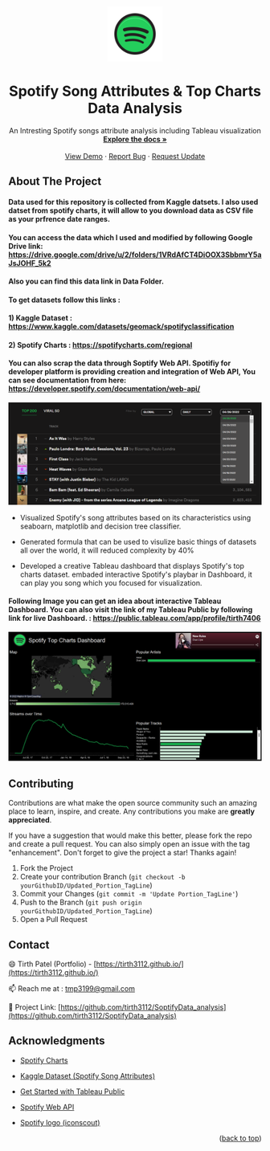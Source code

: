 <!-- PROJECT LOGO -->
<br />
<div align="center">
  <a href="https://github.com/tirth3112/SoptifyData_analysis">
    <img src="https://github.com/tirth3112/SoptifyData_analysis/blob/main/Images/spotify.png" alt="Logo" width="110" height="110">
  </a>

  <h1 align="center">Spotify Song Attributes & Top Charts Data Analysis </h1>

  <p align="center">
     An Intresting Spotify songs attribute analysis including Tableau visualization 
    <br />
    <a href="https://github.com/tirth3112/SoptifyData_analysis"><strong>Explore the docs »</strong></a>
    <br />
    <br />
    <a href="https://github.com/tirth3112/SoptifyData_analysis">View Demo</a>
    ·
    <a href="https://github.com/tirth3112/SoptifyData_analysis/issues">Report Bug</a>
    ·
    <a href="https://github.com/tirth3112/SoptifyData_analysis/issues">Request Update</a>
  </p>
</div>

<!-- ABOUT THE PROJECT -->
## About The Project

#### Data used for this repository is collected from Kaggle datsets. I also used datset from spotify charts, it will allow to you download data as CSV file as your prfrence date ranges. 

#### You can access the data which I used and modified by following Google Drive link: https://drive.google.com/drive/u/2/folders/1VRdAfCT4DiOOX3SbbmrY5aJsJOHF_5k2

#### Also you can find this data link in Data Folder.

#### To get datasets follow this links : 
#### 1) Kaggle Dataset : https://www.kaggle.com/datasets/geomack/spotifyclassification
#### 2) Spotify Charts : https://spotifycharts.com/regional

#### You can also scrap the data through Soptify Web API. Spotifiy for developer platform is providing creation and integration of Web API, You can see documentation from here: https://developer.spotify.com/documentation/web-api/


<img src = "https://github.com/tirth3112/SoptifyData_analysis/blob/main/Images/Spotify_charts.png" width = "700" >

* Visualized Spotify's song attributes based on its characteristics using seaboarn, matplotlib and decision tree classifier.  

* Generated formula that can be used to visulize basic things of datasets all over the world, it will reduced complexity by 40% 

* Developed a creative Tableau dashboard that displays Spotify's top charts dataset. embaded interactive Spotify's playbar in Dashboard, it can play you song which you focused for visualization.

#### Following Image you can get an idea about interactive Tableau Dashboard. You can also visit the link of my Tableau Public by following link for live Dashboard. : https://public.tableau.com/app/profile/tirth7406 


<img src = "https://github.com/tirth3112/SoptifyData_analysis/blob/main/Images/Spotify_Playbar.png" width = "700" >





<!-- CONTRIBUTING -->
## Contributing

Contributions are what make the open source community such an amazing place to learn, inspire, and create. Any contributions you make are **greatly appreciated**.

If you have a suggestion that would make this better, please fork the repo and create a pull request. You can also simply open an issue with the tag "enhancement".
Don't forget to give the project a star! Thanks again!

1. Fork the Project
2. Create your contribution Branch (`git checkout -b yourGithubID/Updated_Portion_TagLine`)
3. Commit your Changes (`git commit -m 'Update Portion_TagLine'`)
4. Push to the Branch (`git push origin yourGithubID/Updated_Portion_TagLine`)
5. Open a Pull Request



<!-- CONTACT -->
## Contact

😄 Tirth Patel (Portfolio) - [https://tirth3112.github.io/](https://tirth3112.github.io/) 

📫 Reach me at : [tmp3199@gmail.com](mailto:tmp3199@gmail.com)

💬 Project Link: [https://github.com/tirth3112/SoptifyData_analysis](https://github.com/tirth3112/SoptifyData_analysis)



<!-- ACKNOWLEDGMENTS -->
## Acknowledgments



* [Spotify Charts](https://spotifycharts.com/regional)
* [Kaggle Dataset (Spotify Song Attributes)](https://www.kaggle.com/datasets/geomack/spotifyclassification)

* [Get Started with Tableau Public](https://help.tableau.com/current/guides/get-started-tutorial/en-us/get-started-tutorial-home.htm)

* [Spotify Web API](https://developer.spotify.com/documentation/web-api/)


* [Spotify logo (iconscout)](https://iconscout.com/icon/spotify-1682937)


<p align="right">(<a href="#top">back to top</a>)</p>
 

